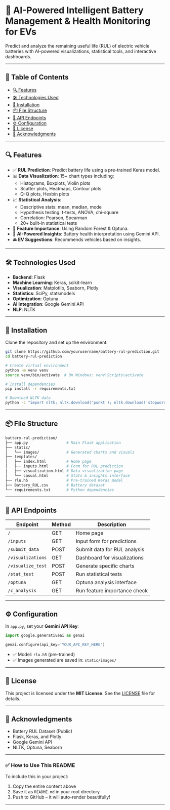 # 🔋 AI-Powered Intelligent Battery Management & Health Monitoring for EVs

Predict and analyze the remaining useful life (RUL) of electric vehicle batteries with AI-powered visualizations, statistical tools, and interactive dashboards.

---

## 📑 Table of Contents

- [🔍 Features](#-features)  
- [🛠 Technologies Used](#-technologies-used)  
- [🚀 Installation](#-installation)  
- [📦 File Structure](#-file-structure)  
- [📡 API Endpoints](#-api-endpoints)  
- [⚙️ Configuration](#️-configuration)  
- [📄 License](#-license)  
- [🙏 Acknowledgments](#-acknowledgments)

---

## 🔍 Features

- ✅ **RUL Prediction**: Predict battery life using a pre-trained Keras model.
- 📊 **Data Visualization**: 15+ chart types including:
  - Histograms, Boxplots, Violin plots  
  - Scatter plots, Heatmaps, Contour plots  
  - Q-Q plots, Hexbin plots
- 📈 **Statistical Analysis**:
  - Descriptive stats: mean, median, mode  
  - Hypothesis testing: t-tests, ANOVA, chi-square  
  - Correlation: Pearson, Spearman  
  - 20+ built-in statistical tests
- 🌲 **Feature Importance**: Using Random Forest & Optuna.
- 🤖 **AI-Powered Insights**: Battery health interpretation using Gemini API.
- 🚘 **EV Suggestions**: Recommends vehicles based on insights.

---

## 🛠 Technologies Used

- **Backend**: Flask  
- **Machine Learning**: Keras, scikit-learn  
- **Visualization**: Matplotlib, Seaborn, Plotly  
- **Statistics**: SciPy, statsmodels  
- **Optimization**: Optuna  
- **AI Integration**: Google Gemini API  
- **NLP**: NLTK  

---

## 🚀 Installation

Clone the repository and set up the environment:

```bash
git clone https://github.com/yourusername/battery-rul-prediction.git
cd battery-rul-prediction

# Create virtual environment
python -m venv venv
source venv/bin/activate  # On Windows: venv\Scripts\activate

# Install dependencies
pip install -r requirements.txt

# Download NLTK data
python -c "import nltk; nltk.download('punkt'); nltk.download('stopwords')"
```

---

## 📦 File Structure

```bash
battery-rul-prediction/
├── app.py                 # Main Flask application
├── static/
│   └── images/            # Generated charts and visuals
├── templates/
│   ├── index.html         # Home page
│   ├── inputs.html        # Form for RUL prediction
│   ├── visualization.html # Data visualization page
│   └── casual.html        # Stats & insights interface
├── rlu.h5                 # Pre-trained Keras model
├── Battery_RUL.csv        # Battery dataset
└── requirements.txt       # Python dependencies
```

---

## 📡 API Endpoints

| Endpoint           | Method | Description                  |
|--------------------|--------|------------------------------|
| `/`                | GET    | Home page                    |
| `/inputs`          | GET    | Input form for predictions   |
| `/submit_data`     | POST   | Submit data for RUL analysis |
| `/visualizations`  | GET    | Dashboard for visualizations |
| `/visualize_test`  | POST   | Generate specific charts     |
| `/stat_test`       | POST   | Run statistical tests        |
| `/optuna`          | GET    | Optuna analysis interface    |
| `/c_analysis`      | GET    | Run feature importance check |

---

## ⚙️ Configuration

In `app.py`, set your **Gemini API Key**:

```python
import google.generativeai as genai

genai.configure(api_key='YOUR_API_KEY_HERE')
```

- ✅ Model: `rlu.h5` (pre-trained)
- ✅ Images generated are saved in: `static/images/`

---

## 📄 License

This project is licensed under the **MIT License**. See the [LICENSE](LICENSE) file for details.

---

## 🙏 Acknowledgments

- Battery RUL Dataset (Public)
- Flask, Keras, and Plotly
- Google Gemini API
- NLTK, Optuna, Seaborn

---

### ✅ How to Use This README

To include this in your project:

1. Copy the entire content above
2. Save it as `README.md` in your root directory
3. Push to GitHub – it will auto-render beautifully!

---
